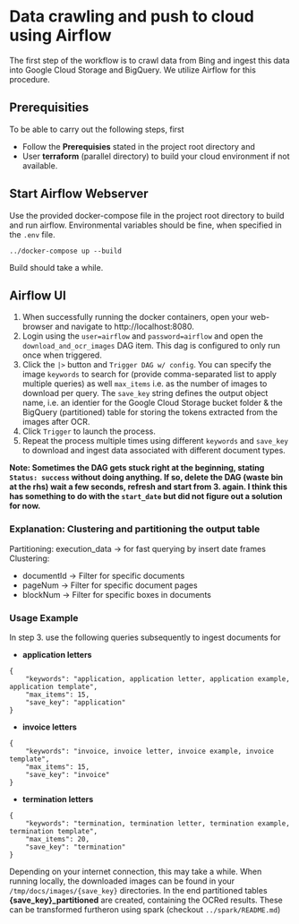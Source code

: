 # Data crawling and push to cloud using Airflow

The first step of the workflow is to crawl data from Bing and ingest this data into Google Cloud Storage and BigQuery. We utilize Airflow for this procedure.

## Prerequisities

To be able to carry out the following steps, first

- Follow the **Prerequisies** stated in the project root directory and
- User **terraform** (parallel directory) to build your cloud environment if not available.

## Start Airflow Webserver

Use the provided docker-compose file in the project root directory to build and run airflow. Environmental variables should be fine, when specified in the `.env` file.

```
../docker-compose up --build
```

Build should take a while.

## Airflow UI

1. When successfully running the docker containers, open your web-browser and navigate to http://localhost:8080.
2. Login using the `user=airflow` and `password=airflow` and open the `download_and_ocr_images` DAG item. This dag is configured to only run once when triggered.
3. Click the `|>` button and `Trigger DAG w/ config`. You can specify the image `keywords` to search for (provide comma-separated list to apply multiple queries) as well `max_items` i.e. as the number of images to download per query. The `save_key` string defines the output object name, i.e. an identier for the Google Cloud Storage bucket folder & the BigQuery (partitioned) table for storing the tokens extracted from the images after OCR.
4. Click `Trigger` to launch the process.
5. Repeat the process multiple times using different `keywords` and `save_key` to download and ingest data associated with different document types.

**Note: Sometimes the DAG gets stuck right at the beginning, stating `Status: success` without doing anything. If so, delete the DAG (waste bin at the rhs) wait a few seconds, refresh and start from 3. again. I think this has something to do with the `start_date` but did not figure out a solution for now.**

### Explanation: Clustering and partitioning the output table

Partitioning: execution_data -> for fast querying by insert date frames
Clustering:

- documentId -> Filter for specific documents
- pageNum -> Filter for specific document pages
- blockNum -> Filter for specific boxes in documents

### Usage Example

In step 3. use the following queries subsequently to ingest documents for

- **application letters**

```
{
    "keywords": "application, application letter, application example, application template",
    "max_items": 15,
    "save_key": "application"
}
```

- **invoice letters**

```
{
    "keywords": "invoice, invoice letter, invoice example, invoice template",
    "max_items": 15,
    "save_key": "invoice"
}
```

- **termination letters**

```
{
    "keywords": "termination, termination letter, termination example, termination template",
    "max_items": 20,
    "save_key": "termination"
}
```

Depending on your internet connection, this may take a while.
When running locally, the downloaded images can be found in your `/tmp/docs/images/{save_key}` directories.
In the end partitioned tables **{save_key}\_partitioned** are created, containing the OCRed results. These can be transformed furtheron using spark (checkout `../spark/README.md`)
